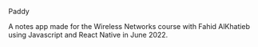 Paddy

A notes app made for the Wireless Networks course with Fahid AlKhatieb using Javascript and React Native in June 2022.

